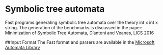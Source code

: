 # Symbolic tree automata

Fast programs generating symbolic tree automata over the theory int x int x string.
The generation of the benchmarks is discussed in the paper:
Minimization of Symbolic Tree Automata, D’antoni and Veanes, LICS 2016

##Input Format
The Fast format and parsers are available in the [Microsoft Automata Library](https://github.com/AutomataDotNet/Automata)
